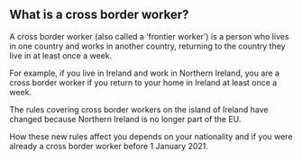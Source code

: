 ##  What is a cross border worker?

A cross border worker (also called a ‘frontier worker’) is a person who lives
in one country and works in another country, returning to the country they
live in at least once a week.

For example, if you live in Ireland and work in Northern Ireland, you are a
cross border worker if you return to your home in Ireland at least once a
week.

The rules covering cross border workers on the island of Ireland have changed
because Northern Ireland is no longer part of the EU.

How these new rules affect you depends on your nationality and if you were
already a cross border worker before 1 January 2021.
